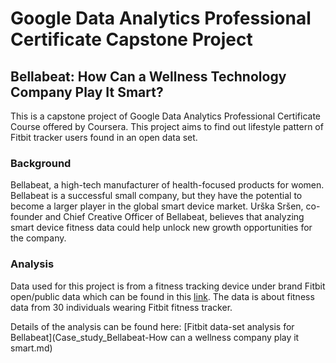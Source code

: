 # Google Data Analytics Professional Certificate Capstone Project

## Bellabeat: How Can a Wellness Technology Company Play It Smart?

This is a capstone project of Google Data Analytics Professional Certificate Course offered by Coursera. This project aims to find out lifestyle pattern of Fitbit tracker users found in an open data set.

### Background

Bellabeat, a high-tech manufacturer of health-focused products for women. Bellabeat is a successful small company, but they have the potential to become a larger player in the global smart device market. Urška Sršen, co-founder and Chief Creative Officer of Bellabeat, believes that analyzing smart device fitness data could help unlock new growth opportunities for the company. 

### Analysis

Data used for this project is from a fitness tracking device under brand Fitbit open/public data which can be found in this [link](https://www.kaggle.com/datasets/arashnic/fitbit). The data is about fitness data from 30 individuals wearing Fitbit fitness tracker. 

Details of the analysis can be found here: [Fitbit data-set analysis for Bellabeat](Case_study_Bellabeat-How can a wellness company play it smart.md)
